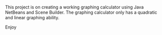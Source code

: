 This project is on creating a working graphing calculator using Java NetBeans
and Scene Builder. The graphing calculator only has a quadratic and linear graphing ability.

Enjoy
